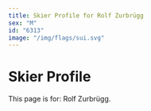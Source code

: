 ```yaml
---
title: Skier Profile for Rolf Zurbrügg
sex: "M"
id: "6313"
image: "/img/flags/sui.svg" 
---
```


# Skier Profile

This page is for: Rolf Zurbrügg.
    